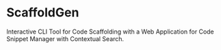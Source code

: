 # ScaffoldGen

Interactive CLI Tool for Code Scaffolding with a Web Application for Code Snippet Manager with Contextual Search.
